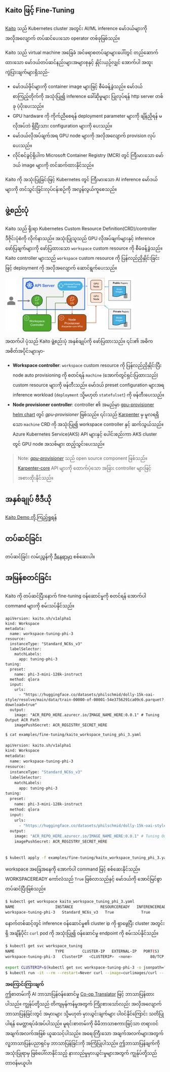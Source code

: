 <!--
CO_OP_TRANSLATOR_METADATA:
{
  "original_hash": "a1c62bf7d86d6186bf8d3917196a92a0",
  "translation_date": "2025-07-17T06:26:14+00:00",
  "source_file": "md/03.FineTuning/FineTuning_Kaito.md",
  "language_code": "my"
}
-->
## Kaito ဖြင့် Fine-Tuning

[Kaito](https://github.com/Azure/kaito) သည် Kubernetes cluster အတွင်း AI/ML inference မော်ဒယ်များကို အလိုအလျောက် တပ်ဆင်ပေးသော operator တစ်ခုဖြစ်သည်။

Kaito သည် virtual machine အခြေခံ အင်ဖရာစတပ်ချာများပေါ်တွင် တည်ဆောက်ထားသော မော်ဒယ်တပ်ဆင်နည်းများအများစုနှင့် နှိုင်းယှဉ်လျှင် အောက်ပါ အထူးကွဲပြားချက်များရှိသည်-

- မော်ဒယ်ဖိုင်များကို container image များဖြင့် စီမံခန့်ခွဲသည်။ မော်ဒယ်စာကြည့်တိုက်ကို အသုံးပြု၍ inference ခေါ်ဆိုမှုများ ပြုလုပ်ရန် http server တစ်ခု ပံ့ပိုးပေးသည်။
- GPU hardware ကို ကိုက်ညီစေရန် deployment parameter များကို ချိန်ညှိရန် မလိုအပ်ဘဲ ရှိပြီးသား configuration များကို ပေးသည်။
- မော်ဒယ်လိုအပ်ချက်အရ GPU node များကို အလိုအလျောက် provision လုပ်ပေးသည်။
- လိုင်စင်ခွင့်ရှိပါက Microsoft Container Registry (MCR) တွင် ကြီးမားသော မော်ဒယ် image များကို တင်ဆက်ထားနိုင်သည်။

Kaito ကို အသုံးပြုခြင်းဖြင့် Kubernetes တွင် ကြီးမားသော AI inference မော်ဒယ်များကို တင်သွင်းခြင်းလုပ်ငန်းစဉ်ကို အလွန်လွယ်ကူစေသည်။

## ဖွဲ့စည်းပုံ

Kaito သည် ရိုးရာ Kubernetes Custom Resource Definition(CRD)/controller ဒီဇိုင်းပုံစံကို လိုက်နာသည်။ အသုံးပြုသူသည် GPU လိုအပ်ချက်များနှင့် inference ဖော်ပြချက်များကို ဖော်ပြထားသော `workspace` custom resource ကို စီမံခန့်ခွဲသည်။ Kaito controller များသည် `workspace` custom resource ကို ပြန်လည်ညှိနှိုင်းခြင်းဖြင့် deployment ကို အလိုအလျောက် ဆောင်ရွက်ပေးသည်။
<div align="left">
  <img src="https://github.com/kaito-project/kaito/raw/main/docs/img/arch.png" width=80% title="Kaito architecture" alt="Kaito architecture">
</div>

အထက်ပါ ပုံသည် Kaito ဖွဲ့စည်းပုံ အနှစ်ချုပ်ကို ဖော်ပြထားသည်။ ၎င်း၏ အဓိက အစိတ်အပိုင်းများမှာ-

- **Workspace controller**: `workspace` custom resource ကို ပြန်လည်ညှိနှိုင်းပြီး node auto provisioning ကို စတင်ရန် `machine` (အောက်တွင်ရှင်းပြထားသည်) custom resource များကို ဖန်တီးသည်။ မော်ဒယ် preset configuration များအရ inference workload (`deployment` သို့မဟုတ် `statefulset`) ကို ဖန်တီးပေးသည်။
- **Node provisioner controller**: controller ၏ အမည်မှာ [gpu-provisioner helm chart](https://github.com/Azure/gpu-provisioner/tree/main/charts/gpu-provisioner) တွင် *gpu-provisioner* ဖြစ်သည်။ ၎င်းသည် [Karpenter](https://sigs.k8s.io/karpenter) မှ မူလရရှိသော `machine` CRD ကို အသုံးပြု၍ workspace controller နှင့် ဆက်သွယ်သည်။ Azure Kubernetes Service(AKS) API များနှင့် ပေါင်းစည်းကာ AKS cluster တွင် GPU node အသစ်များ ထည့်သွင်းပေးသည်။
> Note: [*gpu-provisioner*](https://github.com/Azure/gpu-provisioner) သည် open source component ဖြစ်သည်။ [Karpenter-core](https://sigs.k8s.io/karpenter) API များကို ထောက်ပံ့သော အခြား controller များဖြင့် အစားထိုးနိုင်သည်။

## အနှစ်ချုပ် ဗီဒီယို  
[Kaito Demo ကို ကြည့်ရှုရန်](https://www.youtube.com/embed/pmfBSg7L6lE?si=b8hXKJXb1gEZcmAe)

## တပ်ဆင်ခြင်း

တပ်ဆင်ခြင်း လမ်းညွှန်ကို [ဒီနေရာမှာ](https://github.com/Azure/kaito/blob/main/docs/installation.md) စစ်ဆေးပါ။

## အမြန်စတင်ခြင်း

Kaito ကို တပ်ဆင်ပြီးနောက် fine-tuning ဝန်ဆောင်မှုကို စတင်ရန် အောက်ပါ command များကို စမ်းသပ်နိုင်သည်။

```
apiVersion: kaito.sh/v1alpha1
kind: Workspace
metadata:
  name: workspace-tuning-phi-3
resource:
  instanceType: "Standard_NC6s_v3"
  labelSelector:
    matchLabels:
      app: tuning-phi-3
tuning:
  preset:
    name: phi-3-mini-128k-instruct
  method: qlora
  input:
    urls:
      - "https://huggingface.co/datasets/philschmid/dolly-15k-oai-style/resolve/main/data/train-00000-of-00001-54e3756291ca09c6.parquet?download=true"
  output:
    image: "ACR_REPO_HERE.azurecr.io/IMAGE_NAME_HERE:0.0.1" # Tuning Output ACR Path
    imagePushSecret: ACR_REGISTRY_SECRET_HERE
```

```sh
$ cat examples/fine-tuning/kaito_workspace_tuning_phi_3.yaml

apiVersion: kaito.sh/v1alpha1
kind: Workspace
metadata:
  name: workspace-tuning-phi-3
resource:
  instanceType: "Standard_NC6s_v3"
  labelSelector:
    matchLabels:
      app: tuning-phi-3
tuning:
  preset:
    name: phi-3-mini-128k-instruct
  method: qlora
  input:
    urls:
      - "https://huggingface.co/datasets/philschmid/dolly-15k-oai-style/resolve/main/data/train-00000-of-00001-54e3756291ca09c6.parquet?download=true"
  output:
    image: "ACR_REPO_HERE.azurecr.io/IMAGE_NAME_HERE:0.0.1" # Tuning Output ACR Path
    imagePushSecret: ACR_REGISTRY_SECRET_HERE
    

$ kubectl apply -f examples/fine-tuning/kaito_workspace_tuning_phi_3.yaml
```

workspace အခြေအနေကို အောက်ပါ command ဖြင့် စစ်ဆေးနိုင်သည်။ WORKSPACEREADY ကော်လံသည် `True` ဖြစ်လာသည်နှင့် မော်ဒယ်ကို အောင်မြင်စွာ တပ်ဆင်ပြီးဖြစ်သည်။

```sh
$ kubectl get workspace kaito_workspace_tuning_phi_3.yaml
NAME                  INSTANCE            RESOURCEREADY   INFERENCEREADY   WORKSPACEREADY   AGE
workspace-tuning-phi-3   Standard_NC6s_v3   True            True             True             10m
```

နောက်တစ်ဆင့်တွင် inference ဝန်ဆောင်မှု၏ cluster ip ကို ရှာဖွေပြီး cluster အတွင်းရှိ အချိန်ပိုင်း `curl` pod ကို အသုံးပြု၍ ဝန်ဆောင်မှု endpoint ကို စမ်းသပ်နိုင်သည်။

```sh
$ kubectl get svc workspace_tuning
NAME                  TYPE        CLUSTER-IP   EXTERNAL-IP   PORT(S)            AGE
workspace-tuning-phi-3   ClusterIP   <CLUSTERIP>  <none>        80/TCP,29500/TCP   10m

export CLUSTERIP=$(kubectl get svc workspace-tuning-phi-3 -o jsonpath="{.spec.clusterIPs[0]}") 
$ kubectl run -it --rm --restart=Never curl --image=curlimages/curl -- curl -X POST http://$CLUSTERIP/chat -H "accept: application/json" -H "Content-Type: application/json" -d "{\"prompt\":\"YOUR QUESTION HERE\"}"
```

**အကြောင်းကြားချက်**  
ဤစာတမ်းကို AI ဘာသာပြန်ဝန်ဆောင်မှု [Co-op Translator](https://github.com/Azure/co-op-translator) ဖြင့် ဘာသာပြန်ထားပါသည်။ ကျွန်ုပ်တို့သည် တိကျမှန်ကန်မှုအတွက် ကြိုးစားသော်လည်း အလိုအလျောက် ဘာသာပြန်ခြင်းတွင် အမှားများ သို့မဟုတ် မှားယွင်းချက်များ ပါဝင်နိုင်ကြောင်း သတိပြုပါရန် မေတ္တာရပ်ခံအပ်ပါသည်။ မူရင်းစာတမ်းကို မိမိဘာသာစကားဖြင့်သာ တရားဝင်အချက်အလက်အဖြစ် ယူဆသင့်ပါသည်။ အရေးကြီးသော အချက်အလက်များအတွက် လူ့ဘာသာပြန်ပညာရှင်မှ ဘာသာပြန်ခြင်းကို အကြံပြုပါသည်။ ဤဘာသာပြန်ချက်ကို အသုံးပြုရာမှ ဖြစ်ပေါ်လာနိုင်သည့် နားလည်မှုမှားယွင်းမှုများအတွက် ကျွန်ုပ်တို့သည် တာဝန်မယူပါ။
